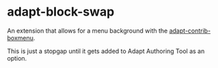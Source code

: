 adapt-block-swap
===============

An extension that allows for a menu background with the [adapt-contrib-boxmenu](https://github.com/adaptlearning/adapt-contrib-boxmenu).

This is just a stopgap until it gets added to Adapt Authoring Tool as an option.
